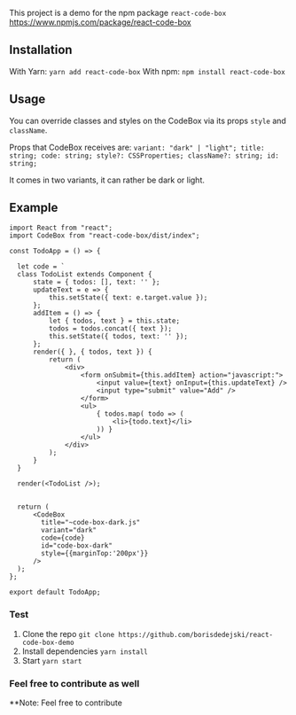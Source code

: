 This project is a demo for the npm package `react-code-box` https://www.npmjs.com/package/react-code-box 

## Installation
With Yarn:
`yarn add react-code-box`
With npm:
`npm install react-code-box`

## Usage
You can override classes and styles on the CodeBox via its props `style` and `className`.

Props that CodeBox receives are: 
 `variant: "dark" | "light";
  title: string;
  code: string;
  style?: CSSProperties;
  className?: string;
  id: string;`

It comes in two variants, it can rather be dark or light. 

## Example
```
import React from "react";
import CodeBox from "react-code-box/dist/index";

const TodoApp = () => {

  let code = `
  class TodoList extends Component {
      state = { todos: [], text: '' };
      updateText = e => {
          this.setState({ text: e.target.value });
      };
      addItem = () => {
          let { todos, text } = this.state;
          todos = todos.concat({ text });
          this.setState({ todos, text: '' });
      };
      render({ }, { todos, text }) {
          return (
              <div>
                  <form onSubmit={this.addItem} action="javascript:">
                      <input value={text} onInput={this.updateText} />
                      <input type="submit" value="Add" />
                  </form>
                  <ul>
                      { todos.map( todo => (
                          <li>{todo.text}</li>
                      )) }
                  </ul>
              </div>
          );
      }
  }
  
  render(<TodoList />);


  return (
      <CodeBox
        title="~code-box-dark.js"
        variant="dark"
        code={code}
        id="code-box-dark"
        style={{marginTop:'200px'}}
      />
  );
};

export default TodoApp;
```

### Test
1. Clone the repo
`git clone https://github.com/borisdedejski/react-code-box-demo`
2. Install dependencies
`yarn install` 
3. Start
`yarn start`

### Feel free to contribute as well

**Note: Feel free to contribute
